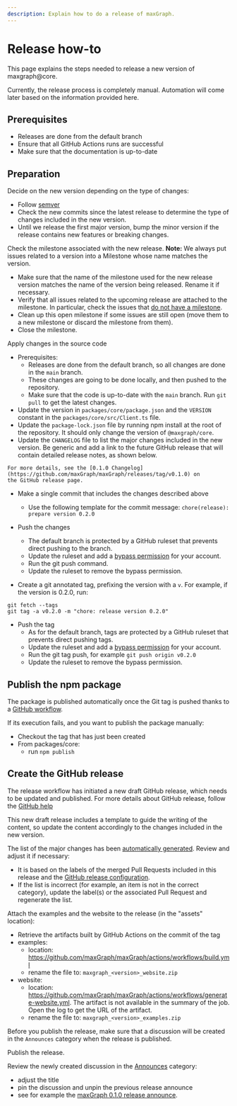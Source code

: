 ```yaml
---
description: Explain how to do a release of maxGraph.
---
```


# Release how-to

This page explains the steps needed to release a new version of maxgraph@core.

Currently, the release process is completely manual. Automation will come later based on the information provided here.

## Prerequisites

- Releases are done from the default branch
- Ensure that all GitHub Actions runs are successful
- Make sure that the documentation is up-to-date

## Preparation

Decide on the new version depending on the type of changes:
- Follow [semver](https://semver.org/)
- Check the new commits since the latest release to determine the type of changes included in the new version.
- Until we release the first major version, bump the minor version if the release contains new features or breaking changes.

Check the milestone associated with the new release. **Note:** We always put issues related to a version into a Milestone whose
name matches the version.
- Make sure that the name of the milestone used for the new release version matches the name of the version being
released. Rename it if necessary.
- Verify that all issues related to the upcoming release are attached to the milestone. In particular, check the issues that
[do not have a milestone](https://github.com/maxGraph/maxGraph/issues?q=is%3Aissue+is%3Aclosed+no%3Amilestone).
- Clean up this open milestone if some issues are still open (move them to a new milestone or discard the milestone from them).
- Close the milestone.

Apply changes in the source code
- Prerequisites:
  - Releases are done from the default branch, so all changes are done in the `main` branch.
  - These changes are going to be done locally, and then pushed to the repository.
  - Make sure that the code is up-to-date with the `main` branch. Run `git pull` to get the latest changes.
- Update the version in `packages/core/package.json` and the `VERSION` constant in the `packages/core/src/Client.ts` file.
- Update the `package-lock.json` file by running npm install at the root of the repository. It should only change the version of `@maxgraph/core`.
- Update the `CHANGELOG` file to list the major changes included in the new version. Be generic and add a
link to the future GitHub release that will contain detailed release notes, as shown below.
```
For more details, see the [0.1.0 Changelog](https://github.com/maxGraph/maxGraph/releases/tag/v0.1.0) on
the GitHub release page.
```

- Make a single commit that includes the changes described above
  - Use the following template for the commit message: `chore(release): prepare version 0.2.0`
- Push the changes
  - The default branch is protected by a GitHub ruleset that prevents direct pushing to the branch.
  - Update the ruleset and add a [bypass permission](https://docs.github.com/en/repositories/configuring-branches-and-merges-in-your-repository/managing-rulesets/creating-rulesets-for-a-repository#granting-bypass-permissions-for-your-ruleset) for your account.
  - Run the git push command.
  - Update the ruleset to remove the bypass permission. 

- Create a git annotated tag, prefixing the version with a `v`. For example, if the version is 0.2.0, run:
```
git fetch --tags
git tag -a v0.2.0 -m "chore: release version 0.2.0"
```
- Push the tag
  - As for the default branch, tags are protected by a GitHub ruleset that prevents direct pushing tags.
  - Update the ruleset and add a [bypass permission](https://docs.github.com/en/repositories/configuring-branches-and-merges-in-your-repository/managing-rulesets/creating-rulesets-for-a-repository#granting-bypass-permissions-for-your-ruleset) for your account.
  - Run the git tag push, for example `git push origin v0.2.0`
  - Update the ruleset to remove the bypass permission.


## Publish the npm package

The package is published automatically once the Git tag is pushed thanks to a [GitHub workflow](https://github.com/maxGraph/maxgraph-integration-examples/actions/workflows/publish-npm-package.yml).

If its execution fails, and you want to publish the package manually:
- Checkout the tag that has just been created
- From packages/core:
  - run `npm publish`


## Create the GitHub release

The release workflow has initiated a new draft GitHub release, which needs to be updated and published.
For more details about GitHub release, follow the [GitHub help](https://help.github.com/en/github/administering-a-repository/managing-releases-in-a-repository#creating-a-release)

This new draft release includes a template to guide the writing of the content, so update the content accordingly to the
changes included in the new version.

The list of the major changes has been [automatically generated](https://docs.github.com/en/repositories/releasing-projects-on-github/automatically-generated-release-notes). Review and adjust it if necessary:
  - It is based on the labels of the merged Pull Requests included in this release and the [GitHub release configuration](https://github.com/maxGraph/maxGraph/blob/development/.github/release.yml).
  - If the list is incorrect (for example, an item is not in the correct category), update the label(s) or the associated
Pull Request and regenerate the list.

Attach the examples and the website to the release (in the "assets" location):
  - Retrieve the artifacts built by GitHub Actions on the commit of the tag
  - examples:
    - location: https://github.com/maxGraph/maxGraph/actions/workflows/build.yml
    - rename the file to: `maxgraph_<version>_website.zip`
  - website:
    - location: https://github.com/maxGraph/maxGraph/actions/workflows/generate-website.yml. The artifact is not available in the summary of the job. Open the log to get the URL of the artifact.
    - rename the file to: `maxgraph_<version>_examples.zip`

Before you publish the release, make sure that a discussion will be created in the `Announces` category when the release
is published.

Publish the release.

Review the newly created discussion in the [Announces](https://github.com/maxGraph/maxGraph/discussions/categories/announces) category:
- adjust the title
- pin the discussion and unpin the previous release announce
- see for example the [maxGraph 0.1.0 release announce](https://github.com/maxGraph/maxGraph/discussions/147).
